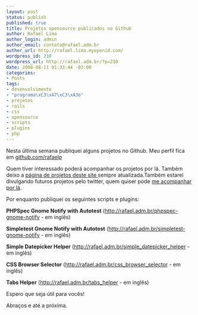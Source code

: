 ```yaml
--- 
layout: post
status: publish
published: true
title: Projetos opensource publicados no Github
author: Rafael Lima
author_login: admin
author_email: contato@rafael.adm.br
author_url: http://rafael.lima.myopenid.com/
wordpress_id: 210
wordpress_url: http://rafael.adm.br/?p=210
date: 2008-08-11 01:33:44 -03:00
categories: 
- Posts
tags: 
- desenvolvimento
- "programa\xC3\xA7\xC3\xA3o"
- projetos
- rails
- css
- opensource
- scripts
- plugins
- php
---
```

Nesta última semana publiquei alguns projetos no Github. Meu perfil fica em <a href="http://github.com/rafaelp">github.com/rafaelp</a>

Quem tiver interessado poderá acompanhar os projetos por lá. Também deixo a <a href="http://rafael.adm.br/projetos">página de projetos deste site </a>sempre atualizada.Também estarei divulgando futuros projetos pelo twitter, quem quiser pode <a href="http://twitter.com/rafaelp">me acompanhar por lá</a>.

Por enquanto publiquei os seguintes scripts e plugins:

<strong>PHPSpec Gnome Notify with Autotest</strong> (<a href="../phpspec-gnome-notify">http://rafael.adm.br/phpspec-gnome-notify</a> - em inglês)

<strong>Simpletest Gnome Notify with Autotest</strong> (<a href="../simpletest-gnome-notify">http://rafael.adm.br/simpletest-gnome-notify</a> - em inglês)

<strong>Simple Datepicker Helper</strong> (<a href="../simple_datepicker_helper">http://rafael.adm.br/simple_datepicker_helper</a> - em inglês)

<strong>CSS Browser Selector</strong> (<a title="Visitar o site do CSS Browser Selector" href="../css_browser_selector">http://rafael.adm.br/css_browser_selector</a> - em inglês)

<strong>Tabs Helper</strong> (<a href="../tabs_helper">http://rafael.adm.br/tabs_helper</a> - em inglês)

Espero que seja útil para vocês!

Abraços e até a próxima.
